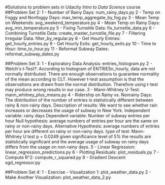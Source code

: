 #Solutions to problem sets in Udacity *Intro to Data Science* course
##Problem Set 2:
1 - Number of Rainy Days: num_rainy_days.py 
2 - Temp on Foggy and Nonfoggy Days: max_temp_aggregate_by_fog.py
3 - Mean Temp on Weekends: avg_weekend_temperature.py
4 - Mean Temp on Rainy Days: avg_min_temperature.py
5 - Fixing Turnstile Data: fix_turnstile_data.py
6 - Combining Turnstile Data: create_master_turnstile_file.py
7 - Filtering Irregular Data: filter_by_regular.py
8 - Get Hourly Entries: get_hourly_entries.py
9 - Get Hourly Exits: get_hourly_exits.py
10 - Time to Hour: time_to_hour.py
11 - Reformat Subway Dates: reformat_subway_dates.py

##Problem Set 3:
1 - Exploratory Data Analysis: entries_histogram.py
2 - Welch's t-Test?: 
According to histogram of ENTRIESn_hourly, data are not normally distributed. 
There are enough observations to guarantee normality of the mean according to
CLT. However t-test assumption is that the observations are drawn from the
normal distribution. Therefore using t-test may produce wrong results in our
case.
3 - Mann-Whitney U-Test: mann_whitney_plus_means.py
4 - Ridership on Rainy vs. Nonrainy Days: 
The distribution of the number of entries is statistically different between
rainy & non-rainy days.
Description of results:
We want to see whether rain increases or decreases the usage of subway in New York.
Independent variable: rainy days
Dependent variable: Number of subway entries per hour
Null hypothesis: average numbers of entries per hour are the same on rainy or
non-rainy days.
Alternative Hypothesis: average numbers of entries per hour are different on
rainy or non-rainy days.
type of test: Mann-Whitney U test
p = 0.0249
given significance level of 5% the results are statistically significant and
the average usage of subway on rainy days differs from the usage on non-rainy
days.
5 - Linear Regression: linear_regression_predictions.py
6 - Plotting Residuals: plot_residuals.py
7 - Compute R^2: compute_r_squared.py
8 - Gradient Descent: sgd_regressor.py 

##Problem Set 4:
1 - Exercise - Visualization 1: plot_weather_data.py 
2 - Make Another Visualization: plot_weather_data_2.py 
